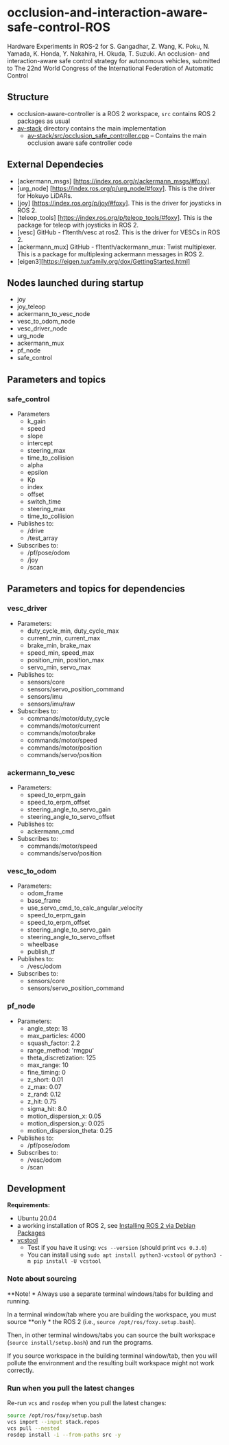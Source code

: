 # occlusion-and-interaction-aware-safe-control-ROS

Hardware Experiments in ROS-2 for S. Gangadhar, Z. Wang, K. Poku, N. Yamada, K. Honda, Y. Nakahira, H. Okuda, T. Suzuki. An occlusion- and
interaction-aware safe control strategy for autonomous vehicles, submitted to The 22nd World Congress of the
International Federation of Automatic Control

## Structure

* occlusion-aware-controller is a ROS 2 workspace, `src` contains ROS 2 packages as usual
* [av-stack](./occlusion-aware-controller/src/av-stack/) directory contains the main implementation
	* [av-stack/src/occlusion_safe_controller.cpp](./occlusion-aware-controller/src/av-stack/src/occlusion_safe_controller.cpp) – Contains the main occlusion aware safe controller code


## External Dependecies

* [ackermann_msgs] [https://index.ros.org/r/ackermann_msgs/#foxy].
* [urg_node] [https://index.ros.org/p/urg_node/#foxy]. This is the driver for Hokuyo LiDARs.
* [joy] [https://index.ros.org/p/joy/#foxy]. This is the driver for joysticks in ROS 2.
* [teleop_tools] [https://index.ros.org/p/teleop_tools/#foxy]. This is the package for teleop with joysticks in ROS 2.
* [vesc] GitHub - f1tenth/vesc at ros2. This is the driver for VESCs in ROS 2.
* [ackermann_mux] GitHub - f1tenth/ackermann_mux: Twist multiplexer. This is a package for multiplexing ackermann messages in ROS 2.
* [eigen3][https://eigen.tuxfamily.org/dox/GettingStarted.html]

## Nodes launched during startup
* joy
* joy_teleop
* ackermann_to_vesc_node
* vesc_to_odom_node
* vesc_driver_node
* urg_node
* ackermann_mux
* pf_node
* safe_control

## Parameters and topics

### safe_control
* Parameters
    * k_gain
    * speed
    * slope
    * intercept
    * steering_max
    * time_to_collision
    * alpha
    * epsilon
    * Kp
    * index
    * offset
    * switch_time
    * steering_max
    * time_to_collision
* Publishes to:
    * /drive
    * /test_array
* Subscribes to:
    * /pf/pose/odom
    * /joy
    * /scan

## Parameters and topics for dependencies

### vesc_driver
* Parameters:
    * duty_cycle_min, duty_cycle_max
    * current_min, current_max
    * brake_min, brake_max
    * speed_min, speed_max
    * position_min, position_max
    * servo_min, servo_max
* Publishes to:
    * sensors/core
    * sensors/servo_position_command
    * sensors/imu
    * sensors/imu/raw
* Subscribes to:
    * commands/motor/duty_cycle
    * commands/motor/current
    * commands/motor/brake
    * commands/motor/speed
    * commands/motor/position
    * commands/servo/position
### ackermann_to_vesc
* Parameters:
    * speed_to_erpm_gain
    * speed_to_erpm_offset
    * steering_angle_to_servo_gain
    * steering_angle_to_servo_offset
* Publishes to:
    * ackermann_cmd
* Subscribes to:
    * commands/motor/speed
    * commands/servo/position
### vesc_to_odom
* Parameters:
    * odom_frame
    * base_frame
    * use_servo_cmd_to_calc_angular_velocity
    * speed_to_erpm_gain
    * speed_to_erpm_offset
    * steering_angle_to_servo_gain
    * steering_angle_to_servo_offset
    * wheelbase
    * publish_tf
* Publishes to:
    * /vesc/odom
* Subscribes to:
    * sensors/core
    * sensors/servo_position_command
### pf_node
* Parameters:
    * angle_step: 18
    * max_particles: 4000
    * squash_factor: 2.2
    * range_method: 'rmgpu'
    * theta_discretization: 125
    * max_range: 10
    * fine_timing: 0
    * z_short: 0.01
    * z_max: 0.07
    * z_rand: 0.12
    * z_hit: 0.75
    * sigma_hit: 8.0
    * motion_dispersion_x: 0.05
    * motion_dispersion_y: 0.025
    * motion_dispersion_theta: 0.25
* Publishes to:
    * /pf/pose/odom
* Subscribes to:
    * /vesc/odom
    * /scan

## Development

**Requirements:**
* Ubuntu 20.04
* a working installation of ROS 2, see [Installing ROS 2 via Debian Packages][ros2-foxy-debian-pkgs]
* [vcstool](https://github.com/dirk-thomas/vcstool)
	* Test if you have it using: `vcs --version` (should print `vcs 0.3.0`)
	* You can install using `sudo apt install python3-vcstool` or `python3 -m pip install -U vcstool`


### Note about sourcing

**Note!    * Always use a separate terminal windows/tabs for building and running.

In a terminal window/tab where you are building the workspace, you must source **only    * the ROS 2
(i.e., `source /opt/ros/foxy.setup.bash`).

Then, in other terminal windows/tabs you can source the built workspace (`source install/setup.bash`) and run the
programs.

If you source workspace in the building terminal window/tab, then you will pollute the environment and the resulting
built workspace might not work correctly.


### Run when you pull the latest changes

Re-run `vcs` and `rosdep` when you pull the latest changes:
```bash
source /opt/ros/foxy/setup.bash
vcs import --input stack.repos
vcs pull --nested
rosdep install -i --from-paths src -y
```


<!-- links references -->

[ros2-foxy-debian-pkgs]: https://docs.ros.org/en/galactic/Installation/Ubuntu-Install-Debians.html

